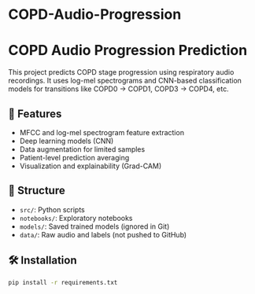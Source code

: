 # COPD-Audio-Progression


# COPD Audio Progression Prediction

This project predicts COPD stage progression using respiratory audio recordings. It uses log-mel spectrograms and CNN-based classification models for transitions like COPD0 → COPD1, COPD3 → COPD4, etc.

## 🚀 Features
- MFCC and log-mel spectrogram feature extraction
- Deep learning models (CNN)
- Data augmentation for limited samples
- Patient-level prediction averaging
- Visualization and explainability (Grad-CAM)

## 📂 Structure
- `src/`: Python scripts
- `notebooks/`: Exploratory notebooks
- `models/`: Saved trained models (ignored in Git)
- `data/`: Raw audio and labels (not pushed to GitHub)

## 🛠️ Installation

```bash
pip install -r requirements.txt
